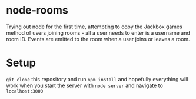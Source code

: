 # node-rooms

Trying out node for the first time, attempting to copy the Jackbox games method of users joining rooms - all a user needs to enter is a username and room ID. Events are emitted to the room when a user joins or leaves a room.

# Setup
`git clone` this repository and run `npm install` and hopefully everything will work when you start the server with `node server` and navigate to `localhost:3000`
